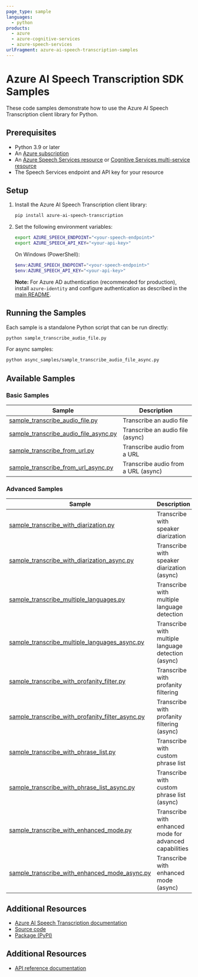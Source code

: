 ```yaml
---
page_type: sample
languages:
  - python
products:
  - azure
  - azure-cognitive-services
  - azure-speech-services
urlFragment: azure-ai-speech-transcription-samples
---
```


# Azure AI Speech Transcription SDK Samples

These code samples demonstrate how to use the Azure AI Speech Transcription client library for Python.

## Prerequisites

- Python 3.9 or later
- An [Azure subscription](https://azure.microsoft.com/free/)
- An [Azure Speech Services resource](https://learn.microsoft.com/azure/ai-services/speech-service/get-started-speech-to-text) or [Cognitive Services multi-service resource](https://portal.azure.com/#create/Microsoft.CognitiveServicesAllInOne)
- The Speech Services endpoint and API key for your resource

## Setup

1. Install the Azure AI Speech Transcription client library:

   ```bash
   pip install azure-ai-speech-transcription
   ```

2. Set the following environment variables:

   ```bash
   export AZURE_SPEECH_ENDPOINT="<your-speech-endpoint>"
   export AZURE_SPEECH_API_KEY="<your-api-key>"
   ```

   On Windows (PowerShell):

   ```powershell
   $env:AZURE_SPEECH_ENDPOINT="<your-speech-endpoint>"
   $env:AZURE_SPEECH_API_KEY="<your-api-key>"
   ```

   **Note:** For Azure AD authentication (recommended for production), install `azure-identity` and configure authentication as described in the [main README](https://github.com/Azure/azure-sdk-for-python/blob/main/sdk/cognitiveservices/azure-ai-speech-transcription/README.md#authenticate-the-client).

## Running the Samples

Each sample is a standalone Python script that can be run directly:

```bash
python sample_transcribe_audio_file.py
```

For async samples:

```bash
python async_samples/sample_transcribe_audio_file_async.py
```

## Available Samples

### Basic Samples

| Sample | Description |
|--------|-------------|
| [sample_transcribe_audio_file.py](https://github.com/Azure/azure-sdk-for-python/tree/main/sdk/cognitiveservices/azure-ai-speech-transcription/samples/sample_transcribe_audio_file.py) | Transcribe an audio file |
| [sample_transcribe_audio_file_async.py](https://github.com/Azure/azure-sdk-for-python/tree/main/sdk/cognitiveservices/azure-ai-speech-transcription/samples/async_samples/sample_transcribe_audio_file_async.py) | Transcribe an audio file (async) |
| [sample_transcribe_from_url.py](https://github.com/Azure/azure-sdk-for-python/tree/main/sdk/cognitiveservices/azure-ai-speech-transcription/samples/sample_transcribe_from_url.py) | Transcribe audio from a URL |
| [sample_transcribe_from_url_async.py](https://github.com/Azure/azure-sdk-for-python/tree/main/sdk/cognitiveservices/azure-ai-speech-transcription/samples/async_samples/sample_transcribe_from_url_async.py) | Transcribe audio from a URL (async) |

### Advanced Samples

| Sample | Description |
|--------|-------------|
| [sample_transcribe_with_diarization.py](https://github.com/Azure/azure-sdk-for-python/tree/main/sdk/cognitiveservices/azure-ai-speech-transcription/samples/sample_transcribe_with_diarization.py) | Transcribe with speaker diarization |
| [sample_transcribe_with_diarization_async.py](https://github.com/Azure/azure-sdk-for-python/tree/main/sdk/cognitiveservices/azure-ai-speech-transcription/samples/async_samples/sample_transcribe_with_diarization_async.py) | Transcribe with speaker diarization (async) |
| [sample_transcribe_multiple_languages.py](https://github.com/Azure/azure-sdk-for-python/tree/main/sdk/cognitiveservices/azure-ai-speech-transcription/samples/sample_transcribe_multiple_languages.py) | Transcribe with multiple language detection |
| [sample_transcribe_multiple_languages_async.py](https://github.com/Azure/azure-sdk-for-python/tree/main/sdk/cognitiveservices/azure-ai-speech-transcription/samples/async_samples/sample_transcribe_multiple_languages_async.py) | Transcribe with multiple language detection (async) |
| [sample_transcribe_with_profanity_filter.py](https://github.com/Azure/azure-sdk-for-python/tree/main/sdk/cognitiveservices/azure-ai-speech-transcription/samples/sample_transcribe_with_profanity_filter.py) | Transcribe with profanity filtering |
| [sample_transcribe_with_profanity_filter_async.py](https://github.com/Azure/azure-sdk-for-python/tree/main/sdk/cognitiveservices/azure-ai-speech-transcription/samples/async_samples/sample_transcribe_with_profanity_filter_async.py) | Transcribe with profanity filtering (async) |
| [sample_transcribe_with_phrase_list.py](https://github.com/Azure/azure-sdk-for-python/tree/main/sdk/cognitiveservices/azure-ai-speech-transcription/samples/sample_transcribe_with_phrase_list.py) | Transcribe with custom phrase list |
| [sample_transcribe_with_phrase_list_async.py](https://github.com/Azure/azure-sdk-for-python/tree/main/sdk/cognitiveservices/azure-ai-speech-transcription/samples/async_samples/sample_transcribe_with_phrase_list_async.py) | Transcribe with custom phrase list (async) |
| [sample_transcribe_with_enhanced_mode.py](https://github.com/Azure/azure-sdk-for-python/tree/main/sdk/cognitiveservices/azure-ai-speech-transcription/samples/sample_transcribe_with_enhanced_mode.py) | Transcribe with enhanced mode for advanced capabilities |
| [sample_transcribe_with_enhanced_mode_async.py](https://github.com/Azure/azure-sdk-for-python/tree/main/sdk/cognitiveservices/azure-ai-speech-transcription/samples/async_samples/sample_transcribe_with_enhanced_mode_async.py) | Transcribe with enhanced mode (async) |

## Additional Resources

- [Azure AI Speech Transcription documentation](https://learn.microsoft.com/azure/ai-services/speech-service/)
- [Source code](https://github.com/Azure/azure-sdk-for-python/tree/main/sdk/cognitiveservices/azure-ai-speech-transcription)
- [Package (PyPI)](https://pypi.org/project/azure-ai-speech-transcription/)
## Additional Resources

- [API reference documentation](https://github.com/Azure/azure-sdk-for-python/tree/main/sdk/cognitiveservices/azure-ai-speech-transcription/azure/ai/speech/transcription)
